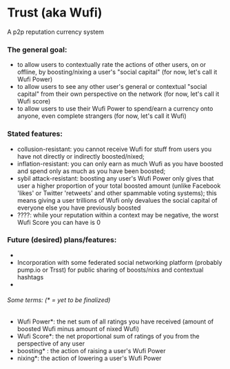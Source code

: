 # Trust (aka Wufi)
A p2p reputation currency system

### The general goal: 
  
  * to allow users to contextually rate the actions of other users, on or offline, by boosting/nixing a user's "social capital" (for now, let's call it Wufi Power)
  * to allow users to see any other user's general or contextual "social capital" from their own perspective on the network (for now, let's call it Wufi score)
  * to allow users to use their Wufi Power to spend/earn a currency onto anyone, even complete strangers (for now, let's call it Wufi)

### Stated features:

  * collusion-resistant: you cannot receive Wufi for stuff from users you have not directly or indirectly boosted/nixed;
  * inflation-resistant: you can only earn as much Wufi as you have boosted and spend only as much as you have been boosted;
  * sybil attack-resistant: boosting any user's Wufi Power only gives that user a higher proportion of your total boosted amount (unlike Facebook 'likes' or Twitter 'retweets' and other spammable voting systems); this means giving a user trillions of Wufi only devalues the social capital of everyone else you have previously boosted
  * ????: while your reputation within a context may be negative, the worst Wufi Score you can have is 0

### Future (desired) plans/features:

  * 
  * Incorporation with some federated social networking platform (probably pump.io or Trsst) for public sharing of boosts/nixs and contextual hashtags
  * 

###### Some terms: (* = yet to be finalized)

  * Wufi Power*: the net sum of all ratings you have received (amount of boosted Wufi minus amount of nixed Wufi)
  * Wufi Score*: the net proportional sum of ratings of you from the perspective of any user
  * boosting* : the action of raising a user's Wufi Power
  * nixing*: the action of lowering a user's Wufi Power
